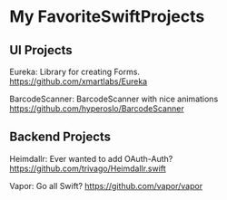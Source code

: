 # My FavoriteSwiftProjects 



## UI Projects

Eureka: Library for creating Forms.     
https://github.com/xmartlabs/Eureka

BarcodeScanner: BarcodeScanner with nice animations
https://github.com/hyperoslo/BarcodeScanner




## Backend Projects

Heimdallr: Ever wanted to add OAuth-Auth? 
https://github.com/trivago/Heimdallr.swift

Vapor: Go all Swift?
https://github.com/vapor/vapor

